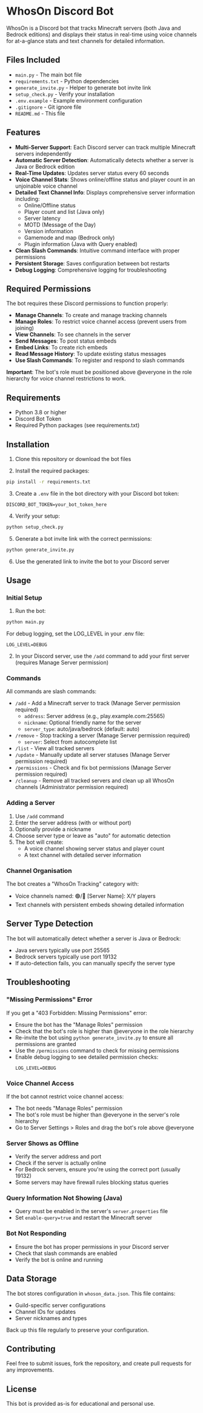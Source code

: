 # WhosOn Discord Bot

WhosOn is a Discord bot that tracks Minecraft servers (both Java and Bedrock editions) and displays their status in real-time using voice channels for at-a-glance stats and text channels for detailed information.

## Files Included

- `main.py` - The main bot file
- `requirements.txt` - Python dependencies
- `generate_invite.py` - Helper to generate bot invite link
- `setup_check.py` - Verify your installation
- `.env.example` - Example environment configuration
- `.gitignore` - Git ignore file
- `README.md` - This file

## Features

- **Multi-Server Support**: Each Discord server can track multiple Minecraft servers independently
- **Automatic Server Detection**: Automatically detects whether a server is Java or Bedrock edition
- **Real-Time Updates**: Updates server status every 60 seconds
- **Voice Channel Stats**: Shows online/offline status and player count in an unjoinable voice channel
- **Detailed Text Channel Info**: Displays comprehensive server information including:
  - Online/Offline status
  - Player count and list (Java only)
  - Server latency
  - MOTD (Message of the Day)
  - Version information
  - Gamemode and map (Bedrock only)
  - Plugin information (Java with Query enabled)
- **Clean Slash Commands**: Intuitive command interface with proper permissions
- **Persistent Storage**: Saves configuration between bot restarts
- **Debug Logging**: Comprehensive logging for troubleshooting

## Required Permissions

The bot requires these Discord permissions to function properly:
- **Manage Channels**: To create and manage tracking channels
- **Manage Roles**: To restrict voice channel access (prevent users from joining)
- **View Channels**: To see channels in the server
- **Send Messages**: To post status embeds
- **Embed Links**: To create rich embeds
- **Read Message History**: To update existing status messages
- **Use Slash Commands**: To register and respond to slash commands

**Important**: The bot's role must be positioned above @everyone in the role hierarchy for voice channel restrictions to work.

## Requirements

- Python 3.8 or higher
- Discord Bot Token
- Required Python packages (see requirements.txt)

## Installation

1. Clone this repository or download the bot files

2. Install the required packages:
```bash
pip install -r requirements.txt
```

3. Create a `.env` file in the bot directory with your Discord bot token:
```
DISCORD_BOT_TOKEN=your_bot_token_here
```

4. Verify your setup:
```bash
python setup_check.py
```

5. Generate a bot invite link with the correct permissions:
```bash
python generate_invite.py
```

6. Use the generated link to invite the bot to your Discord server

## Usage

### Initial Setup

1. Run the bot:
```bash
python main.py
```

For debug logging, set the LOG_LEVEL in your .env file:
```
LOG_LEVEL=DEBUG
```

2. In your Discord server, use the `/add` command to add your first server (requires Manage Server permission)

### Commands

All commands are slash commands:

- `/add` - Add a Minecraft server to track (Manage Server permission required)
  - `address`: Server address (e.g., play.example.com:25565)
  - `nickname`: Optional friendly name for the server
  - `server_type`: auto/java/bedrock (default: auto)
- `/remove` - Stop tracking a server (Manage Server permission required)
  - `server`: Select from autocomplete list
- `/list` - View all tracked servers
- `/update` - Manually update all server statuses (Manage Server permission required)
- `/permissions` - Check and fix bot permissions (Manage Server permission required)
- `/cleanup` - Remove all tracked servers and clean up all WhosOn channels (Administrator permission required)

### Adding a Server

1. Use `/add` command
2. Enter the server address (with or without port)
3. Optionally provide a nickname
4. Choose server type or leave as "auto" for automatic detection
5. The bot will create:
   - A voice channel showing server status and player count
   - A text channel with detailed server information

### Channel Organisation

The bot creates a "WhosOn Tracking" category with:
- Voice channels named: 🟢/🔴 [Server Name]: X/Y players
- Text channels with persistent embeds showing detailed information

## Server Type Detection

The bot will automatically detect whether a server is Java or Bedrock:
- Java servers typically use port 25565
- Bedrock servers typically use port 19132
- If auto-detection fails, you can manually specify the server type

## Troubleshooting

### "Missing Permissions" Error
If you get a "403 Forbidden: Missing Permissions" error:
- Ensure the bot has the "Manage Roles" permission
- Check that the bot's role is higher than @everyone in the role hierarchy
- Re-invite the bot using `python generate_invite.py` to ensure all permissions are granted
- Use the `/permissions` command to check for missing permissions
- Enable debug logging to see detailed permission checks:
  ```
  LOG_LEVEL=DEBUG
  ```

### Voice Channel Access
If the bot cannot restrict voice channel access:
- The bot needs "Manage Roles" permission
- The bot's role must be higher than @everyone in the server's role hierarchy
- Go to Server Settings > Roles and drag the bot's role above @everyone

### Server Shows as Offline
- Verify the server address and port
- Check if the server is actually online
- For Bedrock servers, ensure you're using the correct port (usually 19132)
- Some servers may have firewall rules blocking status queries

### Query Information Not Showing (Java)
- Query must be enabled in the server's `server.properties` file
- Set `enable-query=true` and restart the Minecraft server

### Bot Not Responding
- Ensure the bot has proper permissions in your Discord server
- Check that slash commands are enabled
- Verify the bot is online and running

## Data Storage

The bot stores configuration in `whoson_data.json`. This file contains:
- Guild-specific server configurations
- Channel IDs for updates
- Server nicknames and types

Back up this file regularly to preserve your configuration.

## Contributing

Feel free to submit issues, fork the repository, and create pull requests for any improvements.

## License

This bot is provided as-is for educational and personal use.